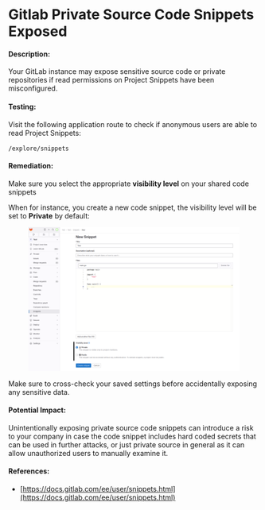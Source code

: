 # Gitlab Private Source Code Snippets Exposed

#### Description:

Your GitLab instance may expose sensitive source code or private repositories if read permissions on Project Snippets have been misconfigured.

#### Testing:

Visit the following application route to check if anonymous users are able to read Project Snippets:

```
/explore/snippets
```

#### Remediation:

Make sure you select the appropriate **visibility level** on your shared code snippets

When for instance, you create a new code snippet, the visibility level will be set to **Private** by default:

<figure><img src="../../.gitbook/assets/image (4) (1).png" alt=""><figcaption></figcaption></figure>

Make sure to cross-check your saved settings before accidentally exposing any sensitive data.

#### Potential Impact:

Unintentionally exposing private source code snippets can introduce a risk to your company in case the code snippet includes hard coded secrets that can be used in further attacks, or just private source in general as it can allow unauthorized users to manually examine it.

#### References:

* [https://docs.gitlab.com/ee/user/snippets.html](https://docs.gitlab.com/ee/user/snippets.html)
